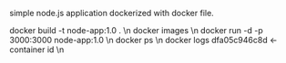  simple node.js application dockerized with docker file. 

 docker build -t node-app:1.0 . \n
 docker images \n
 docker run -d -p 3000:3000 node-app:1.0 \n
 docker ps \n
 docker logs dfa05c946c8d <-container id \n
